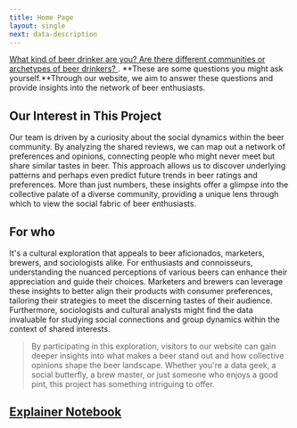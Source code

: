 ```yaml
---
title: Home Page
layout: single
next: data-description
---
```


[What kind of beer drinker are you? Are there different communities or archetypes of beer drinkers? ](#). 
 **These are some questions you might ask yourself.**Through our website, we aim to answer these questions and provide insights into the network of beer enthusiasts.


## Our Interest in This Project

Our team is driven by a curiosity about the social dynamics within the beer community. By analyzing the shared reviews, we can map out a network of preferences and opinions, connecting people who might never meet but share similar tastes in beer. This approach allows us to discover underlying patterns and perhaps even predict future trends in beer ratings and preferences. More than just numbers, these insights offer a glimpse into the collective palate of a diverse community, providing a unique lens through which to view the social fabric of beer enthusiasts.

## For who

It's a cultural exploration that appeals to beer aficionados, marketers, brewers, and sociologists alike. For enthusiasts and connoisseurs, understanding the nuanced perceptions of various beers can enhance their appreciation and guide their choices. Marketers and brewers can leverage these insights to better align their products with consumer preferences, tailoring their strategies to meet the discerning tastes of their audience. Furthermore, sociologists and cultural analysts might find the data invaluable for studying social connections and group dynamics within the context of shared interests.

> By participating in this exploration, visitors to our website can gain deeper insights into what makes a beer stand out and how collective opinions shape the beer landscape. Whether you're a data geek, a social butterfly, a brew master, or just someone who enjoys a good pint, this project has something intriguing to offer.


## [Explainer Notebook](explainer-notebook.html)

